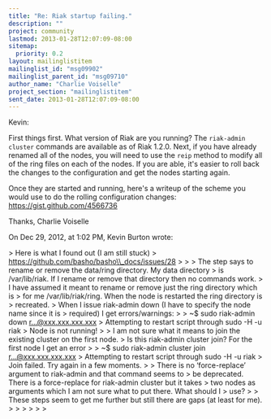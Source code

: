 ```yaml
---
title: "Re: Riak startup failing."
description: ""
project: community
lastmod: 2013-01-28T12:07:09-08:00
sitemap:
  priority: 0.2
layout: mailinglistitem
mailinglist_id: "msg09902"
mailinglist_parent_id: "msg09710"
author_name: "Charlie Voiselle"
project_section: "mailinglistitem"
sent_date: 2013-01-28T12:07:09-08:00
---
```



Kevin:

First things first. What version of Riak are you running? The `riak-admin 
cluster` commands are available as of Riak 1.2.0. Next, if you have already 
renamed all of the nodes, you will need to use the `reip` method to modify all 
of the ring files on each of the nodes. If you are able, it's easier to roll 
back the changes to the configuration and get the nodes starting again. 

Once they are started and running, here's a writeup of the scheme you would use 
to do the rolling configuration changes: https://gist.github.com/4566736

Thanks,
Charlie Voiselle

On Dec 29, 2012, at 1:02 PM, Kevin Burton  wrote:

&gt; Here is what I found out (I am still stuck) 
&gt; https://github.com/basho/basho\\_docs/issues/28
&gt; 
&gt; 
&gt; The step says to rename or remove the data/ring directory. My data directory 
&gt; is /var/lib/riak. If I rename or remove that directory then no commands work. 
&gt; I have assumed it meant to rename or remove just the ring directory which is 
&gt; for me /var/lib/riak/ring. When the node is restarted the ring directory is 
&gt; recreated.
&gt; When I issue riak-admin down (I have to specify the node name since it is 
&gt; required) I get errors/warnings:
&gt; 
&gt; ~$ sudo riak-admin down r...@xxx.xxx.xxx.xxx
&gt; Attempting to restart script through sudo -H -u riak
&gt; Node is not running!
&gt; 
&gt; I am not sure what it means to join the existing cluster on the first node. 
&gt; Is this riak-admin cluster join? For the first node I get an error
&gt; 
&gt; ~$ sudo riak-admin cluster join r...@xxx.xxx.xxx.xxx
&gt; Attempting to restart script through sudo -H -u riak
&gt; Join failed. Try again in a few moments.
&gt; 
&gt; There is no ‘force-replace’ argument to riak-admin and that command seems to 
&gt; be deprecated. There is a force-replace for riak-admin cluster but it takes 
&gt; two nodes as arguments which I am not sure what to put there. What should I 
&gt; use?
&gt; 
&gt; These steps seem to get me further but still there are gaps (at least for me).
&gt; 
&gt; 
&gt; 
&gt; 
&gt; 
&gt; 

